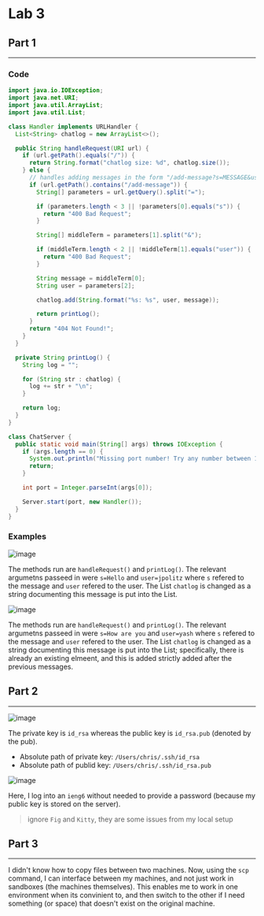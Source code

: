 # Lab 3

## Part 1

***
### Code 

```java
import java.io.IOException;
import java.net.URI;
import java.util.ArrayList;
import java.util.List;

class Handler implements URLHandler {
  List<String> chatlog = new ArrayList<>();

  public String handleRequest(URI url) {
    if (url.getPath().equals("/")) {
      return String.format("chatlog size: %d", chatlog.size());
    } else {
      // handles adding messages in the form "/add-message?s=MESSAGE&user=USERNAME"
      if (url.getPath().contains("/add-message")) {
        String[] parameters = url.getQuery().split("=");

        if (parameters.length < 3 || !parameters[0].equals("s")) {
          return "400 Bad Request";
        }

        String[] middleTerm = parameters[1].split("&");

        if (middleTerm.length < 2 || !middleTerm[1].equals("user")) {
          return "400 Bad Request";
        }

        String message = middleTerm[0];
        String user = parameters[2];

        chatlog.add(String.format("%s: %s", user, message));

        return printLog();
      }
      return "404 Not Found!";
    }
  }

  private String printLog() {
    String log = "";

    for (String str : chatlog) {
      log += str + "\n";
    }

    return log;
  }
}

class ChatServer {
  public static void main(String[] args) throws IOException {
    if (args.length == 0) {
      System.out.println("Missing port number! Try any number between 1024 to 49151");
      return;
    }

    int port = Integer.parseInt(args[0]);

    Server.start(port, new Handler());
  }
}
```

### Examples

![image](https://github.com/AskewParity/cse15l-lab-reports/assets/147351354/80f8110a-7880-4c47-b18f-1a59a756cbe3)

The methods run are `handleRequest()` and `printLog()`. The relevant argumetns passeed in were `s=Hello` and `user=jpolitz` where `s` refered to the message and `user` refered to the user. The List `chatlog` is changed as a string documenting this message is put into the List.

![image](https://github.com/AskewParity/cse15l-lab-reports/assets/147351354/91df55b3-e861-43be-93df-2e5b447a6bff)

The methods run are `handleRequest()` and `printLog()`. The relevant argumetns passeed in were `s=How are you` and `user=yash` where `s` refered to the message and `user` refered to the user. The List `chatlog` is changed as a string documenting this message is put into the List; specifically, there is already an existing elmeent, and this is added strictly added after the previous messages.

## Part 2

***

![image](https://github.com/AskewParity/cse15l-lab-reports/assets/147351354/57421f01-b1bd-4b8c-843b-1a983dcade49)

The private key is `id_rsa` whereas the public key is `id_rsa.pub` (denoted by the pub). 

- Absolute path of private key: `/Users/chris/.ssh/id_rsa`
- Absolute path of publid key: `/Users/chris/.ssh/id_rsa.pub`


![image](https://github.com/AskewParity/cse15l-lab-reports/assets/147351354/87cafb48-f575-436a-b3ad-2b244dc3ee7d)

Here, I log into an `ieng6` without needed to provide a password (because my public key is stored on the server).

> ignore `Fig` and `Kitty`, they are some issues from my local setup

## Part 3

***

I didn't know how to copy files between two machines. Now, using the `scp` command, I can interface between my machines, and not just work in sandboxes (the machines themselves). This enables me to work in one environment when its convinient to, and then switch to the other if I need something (or space) that doesn't exist on the original machine. 
